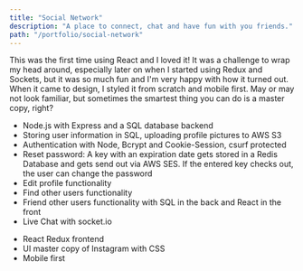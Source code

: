 ```yaml
---
title: "Social Network"
description: "A place to connect, chat and have fun with you friends."
path: "/portfolio/social-network"
---
```


This was the first time using React and I loved it! It was a challenge to wrap my head around, especially later on when I started using Redux and Sockets, but it was so much fun and I'm very happy with how it turned out. When it came to design, I styled it from scratch and mobile first. May or may not look familiar, but sometimes the smartest thing you can do is a master copy, right?

- Node.js with Express and a SQL database backend
- Storing user information in SQL, uploading profile pictures to AWS S3
- Authentication with Node, Bcrypt and Cookie-Session, csurf protected
- Reset password: A key with an expiration date gets stored in a Redis Database and gets send out via AWS SES. If the entered key checks out, the user can change the password
- Edit profile functionality
- Find other users functionality
- Friend other users functionality with SQL in the back and React in the front
- Live Chat with socket.io

* React Redux frontend
* UI master copy of Instagram with CSS
* Mobile first
